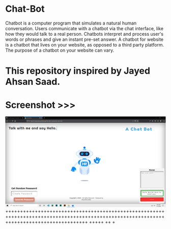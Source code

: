 # Chat-Bot
Chatbot is a computer program that simulates a natural human conversation. Users communicate with a chatbot via the chat interface, like how they would talk to a real person. Chatbots interpret and process user's words or phrases and give an instant pre-set answer. A chatbot for website is a chatbot that lives on your website, as opposed to a third party platform. The purpose of a chatbot on your website can vary. 
# This repository inspired by Jayed Ahsan Saad.

# Screenshot >>>
![alt text](https://github.com/AhsanParadise/Chat-Bot/blob/master/ScreenShot.png?raw=true)
++++++++++++++++++++++++++++++++++++++++++++++++++++++++++++++++++++++++++++++++++++++++++++++++++++++++++++++++++++++++++++++++++++++++
+++++
++
+
